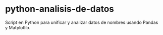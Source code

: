 # python-analisis-de-datos
Script en Python para unificar y analizar datos de nombres usando Pandas y Matplotlib.
